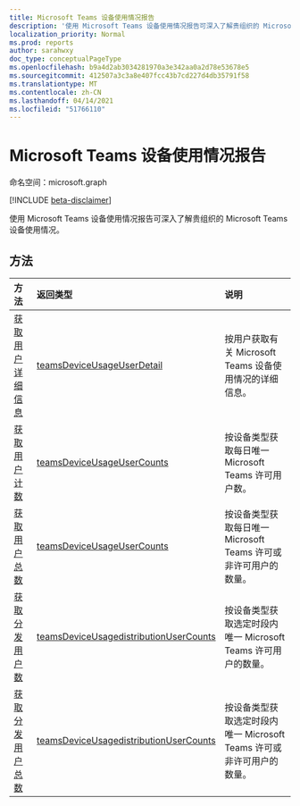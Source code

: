 ```yaml
---
title: Microsoft Teams 设备使用情况报告
description: '使用 Microsoft Teams 设备使用情况报告可深入了解贵组织的 Microsoft Teams 设备使用情况。 '
localization_priority: Normal
ms.prod: reports
author: sarahwxy
doc_type: conceptualPageType
ms.openlocfilehash: b9a4d2ab3034281970a3e342aa0a2d78e53678e5
ms.sourcegitcommit: 412507a3c3a8e407fcc43b7cd227d4db35791f58
ms.translationtype: MT
ms.contentlocale: zh-CN
ms.lasthandoff: 04/14/2021
ms.locfileid: "51766110"
---
```

# <a name="microsoft-teams-device-usage-reports"></a>Microsoft Teams 设备使用情况报告

命名空间：microsoft.graph

[!INCLUDE [beta-disclaimer](../../includes/beta-disclaimer.md)]

使用 Microsoft Teams 设备使用情况报告可深入了解贵组织的 Microsoft Teams 设备使用情况。 

## <a name="methods"></a>方法

| 方法                                                       | 返回类型                                                  | 说明                                                  |
| :----------------------------------------------------------- | :----------------------------------------------------------- | :----------------------------------------------------------- |
| [获取用户详细信息](../api/reportroot-getteamsdeviceusageuserdetail.md) | [teamsDeviceUsageUserDetail](../resources/teamsdeviceusageuserdetail.md) | 按用户获取有关 Microsoft Teams 设备使用情况的详细信息。      |
| [获取用户计数](../api/reportroot-getteamsdeviceusageusercounts.md) | [teamsDeviceUsageUserCounts](../resources/teamsdeviceusageusercounts.md) | 按设备类型获取每日唯一 Microsoft Teams 许可用户数。 |
| [获取用户总数](../api/reportroot-getteamsdeviceusagetotalusercounts.md) | [teamsDeviceUsageUserCounts](../resources/teamsdeviceusageusercounts.md) | 按设备类型获取每日唯一 Microsoft Teams 许可或非许可用户的数量。 |
| [获取分发用户数](../api/reportroot-getteamsdeviceusagedistributionusercounts.md) | [teamsDeviceUsagedistributionUserCounts](../resources/teamsdeviceusagedistributionusercounts.md) | 按设备类型获取选定时段内唯一 Microsoft Teams 许可用户的数量。 |
| [获取分发用户总数](../api/reportroot-getteamsdeviceusagedistributiontotalusercounts.md) | [teamsDeviceUsagedistributionUserCounts](../resources/teamsdeviceusagedistributionusercounts.md) | 按设备类型获取选定时段内唯一 Microsoft Teams 许可或非许可用户的数量。 |


